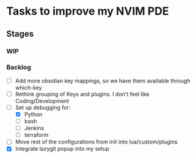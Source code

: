 # Tasks to improve my NVIM PDE

## Stages

### WIP

### Backlog

- [ ] Add more obsidian key mappings, so we have them available through which-key
- [ ] Rethink grouping of Keys and plugins. I don't feel like Coding/Development
- [ ] Set up debugging for:
  - [x] Python
  - [ ] bash
  - [ ] Jenkins
  - [ ] terraform
- [ ] Move rest of the configurations from init into lua/custom/plugins
- [x] Integrate lazygit popup into my setup
